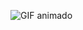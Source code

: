 


![GIF animado](https://media1.giphy.com/media/Wsju5zAb5kcOfxJV9i/giphy.webp?cid=ecf05e47uhyxfbd403qisez2vekzdsh5gxh4vebe0zylmg6k&ep=v1_gifs_related&rid=giphy.webp&ct=g)




